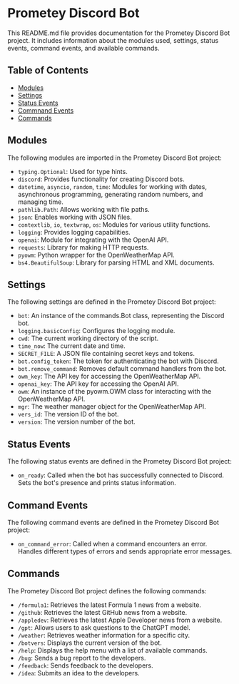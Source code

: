# Prometey Discord Bot

This README.md file provides documentation for the Prometey Discord Bot project. It includes information about the modules used, settings, status events, command events, and available commands.

## Table of Contents

- [Modules](#modules)
- [Settings](#settings)
- [Status Events](#status-events)
- [Commnand Events](#command-events)
- [Commands](#commands)

## Modules

The following modules are imported in the Prometey Discord Bot project:

* `typing.Optional`: Used for type hints.
* `discord`: Provides functionality for creating Discord bots.
* `datetime`, `asyncio`, `random`, `time`: Modules for working with dates, asynchronous programming, generating random numbers, and managing time.
* `pathlib.Path`: Allows working with file paths.
* `json`: Enables working with JSON files.
* `contextlib`, `io`, `textwrap`, `os`: Modules for various utility functions.
* `logging`: Provides logging capabilities.
* `openai`: Module for integrating with the OpenAI API.
* `requests`: Library for making HTTP requests.
* `pyowm`: Python wrapper for the OpenWeatherMap API.
* `bs4.BeautifulSoup`: Library for parsing HTML and XML documents.

## Settings

The following settings are defined in the Prometey Discord Bot project:

* `bot`: An instance of the commands.Bot class, representing the Discord bot.
* `logging.basicConfig`: Configures the logging module.
* `cwd`: The current working directory of the script.
* `time_now`: The current date and time.
* `SECRET_FILE`: A JSON file containing secret keys and tokens.
* `bot.config_token`: The token for authenticating the bot with Discord.
* `bot.remove_command`: Removes default command handlers from the bot.
* `owm_key`: The API key for accessing the OpenWeatherMap API.
* `openai_key`: The API key for accessing the OpenAI API.
* `owm`: An instance of the pyowm.OWM class for interacting with the OpenWeatherMap API.
* `mgr`: The weather manager object for the OpenWeatherMap API.
* `vers_id`: The version ID of the bot.
* `version`: The version number of the bot.

## Status Events

The following status events are defined in the Prometey Discord Bot project:

* `on_ready`: Called when the bot has successfully connected to Discord. Sets the bot's presence and prints status information.

## Command Events

The following command events are defined in the Prometey Discord Bot project:

* `on_command_error`: Called when a command encounters an error. Handles different types of errors and sends appropriate error messages.

## Commands

The Prometey Discord Bot project defines the following commands:

* `/formula1`: Retrieves the latest Formula 1 news from a website.
* `/github`: Retrieves the latest GitHub news from a website.
* `/appledev`: Retrieves the latest Apple Developer news from a website.
* `/gpt`: Allows users to ask questions to the ChatGPT model.
* `/weather`: Retrieves weather information for a specific city.
* `/botvers`: Displays the current version of the bot.
* `/help`: Displays the help menu with a list of available commands.
* `/bug`: Sends a bug report to the developers.
* `/feedback`: Sends feedback to the developers.
* `/idea`: Submits an idea to the developers.
